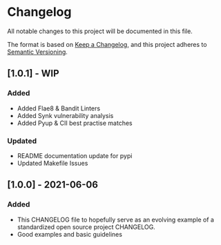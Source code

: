 # Changelog

All notable changes to this project will be documented in this file.

The format is based on [Keep a Changelog](https://keepachangelog.com/en/1.0.0/),
and this project adheres to [Semantic Versioning](https://semver.org/spec/v2.0.0.html).

## [1.0.1] - WIP

### Added
- Added Flae8 & Bandit Linters
- Added Synk vulnerability analysis
- Added Pyup & CII best practise matches

### Updated
- README documentation update for pypi
- Updated Makefile Issues


## [1.0.0] - 2021-06-06

### Added

- This CHANGELOG file to hopefully serve as an evolving example of a
  standardized open source project CHANGELOG.
- Good examples and basic guidelines

